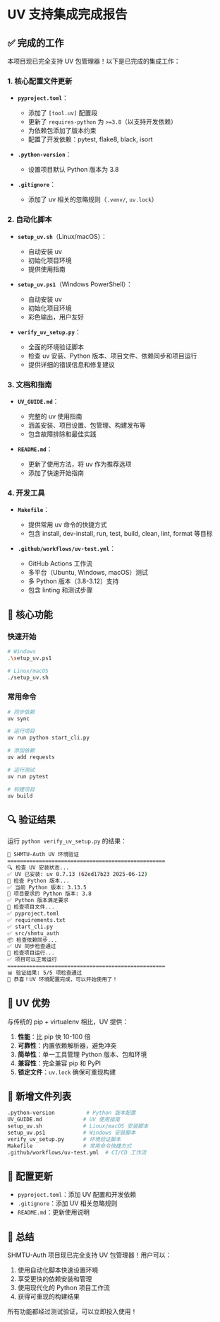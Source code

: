 # UV 支持集成完成报告

## ✅ 完成的工作

本项目现已完全支持 UV 包管理器！以下是已完成的集成工作：

### 1. 核心配置文件更新

* **`pyproject.toml`**：
  * 添加了 `[tool.uv]` 配置段
  * 更新了 `requires-python` 为 `>=3.8`（以支持开发依赖）
  * 为依赖包添加了版本约束
  * 配置了开发依赖：pytest, flake8, black, isort

* **`.python-version`**：
  * 设置项目默认 Python 版本为 3.8

* **`.gitignore`**：
  * 添加了 uv 相关的忽略规则（`.venv/`,  `uv.lock`）

### 2. 自动化脚本

* **`setup_uv.sh`**（Linux/macOS）：
  * 自动安装 uv
  * 初始化项目环境
  * 提供使用指南

* **`setup_uv.ps1`**（Windows PowerShell）：
  * 自动安装 uv
  * 初始化项目环境
  * 彩色输出，用户友好

* **`verify_uv_setup.py`**：
  * 全面的环境验证脚本
  * 检查 uv 安装、Python 版本、项目文件、依赖同步和项目运行
  * 提供详细的错误信息和修复建议

### 3. 文档和指南

* **`UV_GUIDE.md`**：
  * 完整的 uv 使用指南
  * 涵盖安装、项目设置、包管理、构建发布等
  * 包含故障排除和最佳实践

* **`README.md`**：
  * 更新了使用方法，将 uv 作为推荐选项
  * 添加了快速开始指南

### 4. 开发工具

* **`Makefile`**：
  * 提供常用 uv 命令的快捷方式
  * 包含 install, dev-install, run, test, build, clean, lint, format 等目标

* **`.github/workflows/uv-test.yml`**：
  * GitHub Actions 工作流
  * 多平台（Ubuntu, Windows, macOS）测试
  * 多 Python 版本（3.8-3.12）支持
  * 包含 linting 和测试步骤

## 🎯 核心功能

### 快速开始

```bash
# Windows
.\setup_uv.ps1

# Linux/macOS
./setup_uv.sh
```

### 常用命令

```bash
# 同步依赖
uv sync

# 运行项目
uv run python start_cli.py

# 添加依赖
uv add requests

# 运行测试
uv run pytest

# 构建项目
uv build
```

## 🔍 验证结果

运行 `python verify_uv_setup.py` 的结果：

```bash
🔧 SHMTU-Auth UV 环境验证
==================================================
🔍 检查 UV 安装状态...
✅ UV 已安装: uv 0.7.13 (62ed17b23 2025-06-12)
🐍 检查 Python 版本...
✅ 当前 Python 版本: 3.13.5
📄 项目要求的 Python 版本: 3.8
✅ Python 版本满足要求
📁 检查项目文件...
✅ pyproject.toml
✅ requirements.txt
✅ start_cli.py
✅ src/shmtu_auth
📦 检查依赖同步...
✅ UV 同步检查通过
🚀 检查项目运行...
✅ 项目可以正常运行
==================================================
📊 验证结果: 5/5 项检查通过
🎉 恭喜！UV 环境配置完成，可以开始使用了！
```

## 🚀 UV 优势

与传统的 pip + virtualenv 相比，UV 提供：

1. **性能**：比 pip 快 10-100 倍
2. **可靠性**：内置依赖解析器，避免冲突
3. **简单性**：单一工具管理 Python 版本、包和环境
4. **兼容性**：完全兼容 pip 和 PyPI
5. **锁定文件**：`uv.lock` 确保可重现构建

## 📁 新增文件列表

```bash
.python-version          # Python 版本配置
UV_GUIDE.md             # UV 使用指南
setup_uv.sh             # Linux/macOS 安装脚本
setup_uv.ps1            # Windows 安装脚本
verify_uv_setup.py      # 环境验证脚本
Makefile                # 常用命令快捷方式
.github/workflows/uv-test.yml  # CI/CD 工作流
```

## 🔧 配置更新

* `pyproject.toml`：添加 UV 配置和开发依赖
* `.gitignore`：添加 UV 相关忽略规则
* `README.md`：更新使用说明

## 🎉 总结

SHMTU-Auth 项目现已完全支持 UV 包管理器！用户可以：

1. 使用自动化脚本快速设置环境
2. 享受更快的依赖安装和管理
3. 使用现代化的 Python 项目工作流
4. 获得可重现的构建结果

所有功能都经过测试验证，可以立即投入使用！
